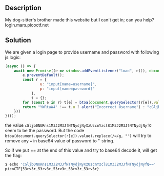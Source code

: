 ## Description
My dog-sitter's brother made this website but I can't get in; can you help? login.mars.picoctf.net

## Solution
We are given a login page to provide username and password with following js logic:

```javascript
(async () => {
    await new Promise((e => window.addEventListener("load", e))), document.querySelector("form").addEventListener("submit", (e => {
        e.preventDefault();
        const r = {
                u: "input[name=username]",
                p: "input[name=password]"
            },
            t = {};
        for (const e in r) t[e] = btoa(document.querySelector(r[e]).value).replace(/=/g, "");
        return "YWRtaW4" !== t.u ? alert("Incorrect Username") : "cGljb0NURns1M3J2M3JfNTNydjNyXzUzcnYzcl81M3J2M3JfNTNydjNyfQ" !== t.p ? alert("Incorrect Password") : void alert(`Correct Password! Your flag is ${atob(t.p)}.`)
    }))
})();
```

the value `cGljb0NURns1M3J2M3JfNTNydjNyXzUzcnYzcl81M3J2M3JfNTNydjNyfQ` seem to be the password.
But the code `btoa(document.querySelector(r[e]).value).replace(/=/g, "")` will try to remove any `=` in base64 value of password to '' string.

So if we put == at the end of this value and try to base64 decode it, will get the flag:

```bash
$ echo 'cGljb0NURns1M3J2M3JfNTNydjNyXzUzcnYzcl81M3J2M3JfNTNydjNyfQ==' |base64 --decode
picoCTF{53rv3r_53rv3r_53rv3r_53rv3r_53rv3r}  
```
